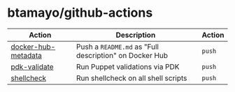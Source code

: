 # btamayo/github-actions

| Action              | Description                                            | Action |
|---------------------|--------------------------------------------------------|--------|
| [docker-hub-metadata](https://github.com/btamayo/github-actions/tree/master/docker-hub-metadata) | Push a `README.md` as "Full description" on Docker Hub | `push` |
| [pdk-validate](https://github.com/btamayo/github-actions/tree/master/pdk-validate) | Run Puppet validations via PDK                         | `push` |
| [shellcheck](https://github.com/btamayo/github-actions/tree/master/shellcheck)          | Run shellcheck on all shell scripts                    | `push` |
